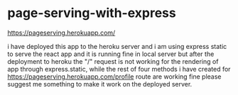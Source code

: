 # page-serving-with-express
https://pageserving.herokuapp.com/

i have deployed this app to the heroku server and i am using express static to serve the react app and it is running fine in local server but after the deployment to heroku the "/"
request is not working for the rendering of app through express.static, while the rest of four methods i have created for https://pageserving.herokuapp.com/profile route are working 
fine please suggest me something to make it work on the deployed server.
